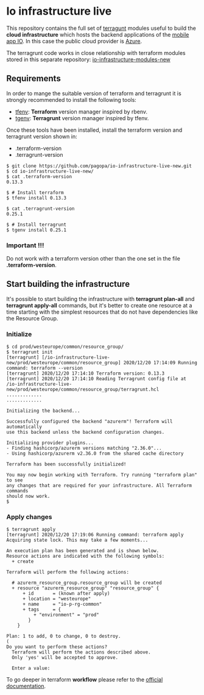 # Io infrastructure live

This repository contains the full set of [terragunt](https://terragrunt.gruntwork.io/) modules useful to build the **cloud infrastructure** which hosts the backend applications of the [mobile app IO](https://io.italia.it/).
In this case the public cloud provider is [Azure](https://azure.microsoft.com/).

The terragrunt code works in close relationship with terraform modules stored in this separate repository: [io-infrastructure-modules-new](https://github.com/pagopa/io-infrastructure-modules-new)

## Requirements

In order to mange the suitable version of terraform and terragrunt it is strongly recommended to install the following tools:

* [tfenv](https://github.com/tfutils/tfenv): **Terraform** version manager inspired by rbenv.
* [tgenv](https://github.com/cunymatthieu/tgenv): **Terragrunt** version manager inspired by tfenv.

Once these tools have been installed, install the terraform version and terragrunt version shown in:
 * .terraform-version
 * .terragrunt-version


```
$ git clone https://github.com/pagopa/io-infrastructure-live-new.git
$ cd io-infrastructure-live-new/
$ cat .terraform-version
0.13.3

$ # Install terraform
$ tfenv install 0.13.3

$ cat .terragrunt-version
0.25.1

$ # Install terragrunt
$ tgenv install 0.25.1
```

### Important !!!

Do not work with a terraform version other than the one set in the file __.terraform-version__.

## Start building the infrastructure

It's possible to start building the infrastructure with __terragrunt plan-all__ and __terragrunt apply-all__ commands, but it's better to create one resource at a time starting with the simplest resources that do not have dependencies like the Resource Group.

### Initialize

```
$ cd prod/westeurope/common/resource_group/
$ terragrunt init
[terragrunt] [/io-infrastructure-live-new/prod/westeurope/common/resource_group] 2020/12/20 17:14:09 Running command: terraform --version
[terragrunt] 2020/12/20 17:14:10 Terraform version: 0.13.3
[terragrunt] 2020/12/20 17:14:10 Reading Terragrunt config file at /io-infrastructure-live-new/prod/westeurope/common/resource_group/terragrunt.hcl
.............
.............

Initializing the backend...

Successfully configured the backend "azurerm"! Terraform will automatically
use this backend unless the backend configuration changes.

Initializing provider plugins...
- Finding hashicorp/azurerm versions matching "2.36.0"...
- Using hashicorp/azurerm v2.36.0 from the shared cache directory

Terraform has been successfully initialized!

You may now begin working with Terraform. Try running "terraform plan" to see
any changes that are required for your infrastructure. All Terraform commands
should now work.
$
```

### Apply changes

```
$ terragrunt apply
[terragrunt] 2020/12/20 17:19:06 Running command: terraform apply
Acquiring state lock. This may take a few moments...

An execution plan has been generated and is shown below.
Resource actions are indicated with the following symbols:
  + create

Terraform will perform the following actions:

  # azurerm_resource_group.resource_group will be created
  + resource "azurerm_resource_group" "resource_group" {
      + id       = (known after apply)
      + location = "westeurope"
      + name     = "io-p-rg-common"
      + tags     = {
          + "environment" = "prod"
        }
    }

Plan: 1 to add, 0 to change, 0 to destroy.
(
Do you want to perform these actions?
  Terraform will perform the actions described above.
  Only 'yes' will be accepted to approve.

  Enter a value:
```

To go deeper in terraform **workflow** please refer to the [official documentation](https://www.terraform.io/guides/core-workflow.html).
